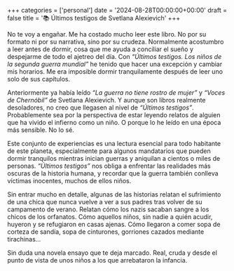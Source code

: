 +++
categories = ['personal']
date = '2024-08-28T00:00:00+00:00'
draft = false
title = '📚 Últimos testigos de Svetlana Alexievich'
+++

No te voy a engañar. Me ha costado mucho leer este libro. No por su formato ni por su narrativa, sino por su crudeza. Normalmente acostumbro a leer antes de dormir, cosa que me ayuda a conciliar el sueño y despejarme de todo el ajetreo del día. Con *“Últimos testigos. Los niños de la segunda guerra mundial”* he tenido que hacer una excepción y cambiar mis horarios. Me era imposible dormir tranquilamente después de leer uno solo de sus capítulos.

Anteriormente ya había leído *“La guerra no tiene rostro de mujer”* y *“Voces de Chernóbil”* de Svetlana Alexievich. Y aunque son libros realmente desoladores, no creo que llegasen al nivel de *“Últimos testigos”*. Probablemente sea por la perspectiva de estar leyendo relatos de alguien que ha vivido el infierno como un niño. O porque lo he leído en una época más sensible. No lo sé.

Este conjunto de experiencias es una lectura esencial para todo habitante de este planeta, especialmente para algunos mandatarios que pueden dormir tranquilos mientras inician guerras y aniquilan a cientos o miles de personas. *“Últimos testigos”* nos obliga a enfrentar las realidades más oscuras de la historia humana, y recordar que la guerra también conlleva víctimas inocentes, muchos de ellos niños.

Sin entrar mucho en detalle, algunas de las historias relatan el sufrimiento de una chica que nunca vuelve a ver a sus padres tras volver de su campamento de verano. Relatan cómo los nazis sacaban sangre a los chicos de los orfanatos. Cómo aquellos niños, sin nadie a quién acudir, huyeron y se refugiaron en casas ajenas. Cómo llegaron a comer sopa de corteza de sandía, sopa de cinturones, gorriones cazados mediante tirachinas...

Sin duda una novela ensayo que te deja marcado. Real, cruda y desde el punto de vista de unos niños a los que arrebataron la infancia.
